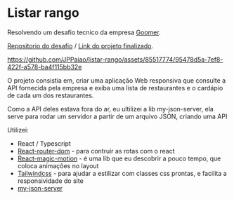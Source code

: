 # Listar rango

Resolvendo um desafio tecnico da empresa [Goomer](https://goomer.com.br/).

[Repositorio do desafio](https://github.com/goomerdev/job-dev-frontend-interview) / [Link do projeto finalizado](https://aesthetic-hummingbird-8db2ec.netlify.app/).

https://github.com/JPPaiao/listar-rango/assets/85517774/95478d5a-7ef8-422f-a578-ba4f115bb32e

O projeto consistia em, criar uma aplicação Web responsiva que consulte a API fornecida pela empresa e exiba uma lista de restaurantes e o cardápio de cada um dos restaurantes.

Como a API deles estava fora do ar, eu ultilizei a lib my-json-server, ela serve para rodar um servidor a partir de um arquivo JSON, criando uma API

Utilizei:
 - React / Typescript
 - [React-router-dom](https://reactrouter.com/en/main) - para contruir as rotas com o react
 - [React-magic-motion](https://www.react-magic-motion.com/) - é uma lib que eu descobrir a pouco tempo, que coloca animações no layout
 - [Tailwindcss](https://tailwindcss.com/) - para ajudar a estilizar com classes css prontas, e facilita a responsividade do site
 - [my-json-server](https://my-json-server.typicode.com/)
